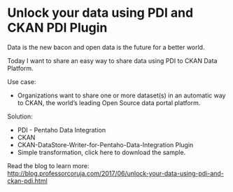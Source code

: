 # Unlock your data using PDI and CKAN PDI Plugin

Data is the new bacon and open data is the future for a better world.<BR>

Today I want to share an easy way to share data using PDI to CKAN Data Platform.<BR>

Use case:<BR>
- Organizations want to share one or more dataset(s) in an automatic way to CKAN, the world’s leading Open Source data portal platform.

Solution:<BR>
- PDI - Pentaho Data Integration
- CKAN
- CKAN-DataStore-Writer-for-Pentaho-Data-Integration Plugin
- Simple transformation, click here to download the sample.

Read the blog to learn more:<BR>
http://blog.professorcoruja.com/2017/06/unlock-your-data-using-pdi-and-ckan-pdi.html<BR>
